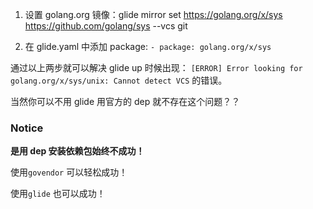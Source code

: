 1.  设置 golang.org 镜像：glide mirror set https://golang.org/x/sys https://github.com/golang/sys --vcs git

2.  在 glide.yaml 中添加 package: `- package: golang.org/x/sys`

通过以上两步就可以解决 glide up 时候出现： `[ERROR] Error looking for golang.org/x/sys/unix: Cannot detect VCS` 的错误。

当然你可以不用 glide 用官方的 dep 就不存在这个问题？？

### Notice

**是用 dep 安装依赖包始终不成功！**

使用`govendor` 可以轻松成功！

使用`glide` 也可以成功！
